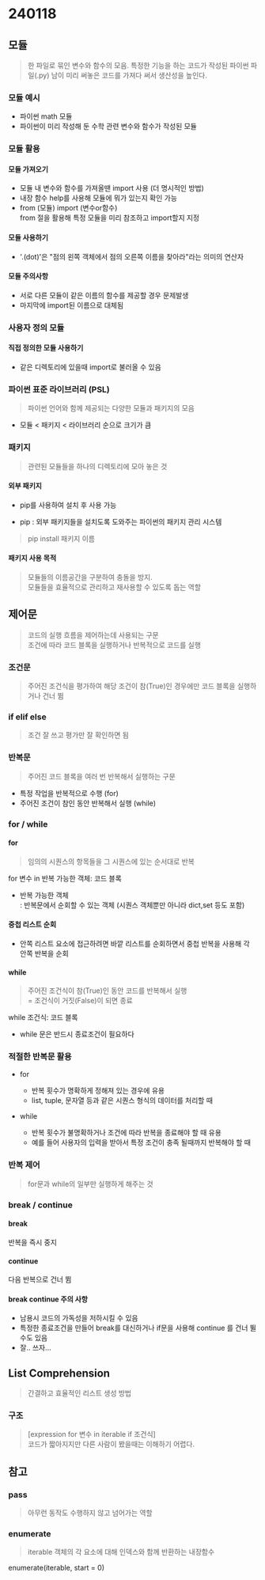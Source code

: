 # 240118
## 모듈
>한 파일로 묶인 변수와 함수의 모음.
특정한 기능을 하는 코드가 작성된 파이썬 파일(.py)
남이 미리 써놓은 코드를 가져다 써서 생산성을 높인다.

### 모듈 예시
- 파이썬 math 모듈
- 파이썬이 미리 작성해 둔 수학 관련 변수와 함수가 작성된 모듈

### 모듈 활용

#### 모듈 가져오기
- 모듈 내 변수와 함수를 가져올땐 import 사용 (더 명시적인 방법)
- 내장 함수 help를 사용해 모듈에 뭐가 있는지 확인 가능
- from (모듈) import (변수or함수)  
from 절을 활용해 특정 모듈을 미리 참조하고 import할지 지정

#### 모듈 사용하기
- '.(dot)'은 "점의 왼쪽 객체에서 점의 오른쪽 이름을 찾아라"라는 의미의 연산자

#### 모듈 주의사항
- 서로 다른 모듈이 같은 이름의 함수를 제공할 경우 문제발생
- 마지막에 import된 이름으로 대체됨

### 사용자 정의 모듈

#### 직접 정의한 모듈 사용하기
- 같은 디렉토리에 있을때 import로 불러올 수 있음

### 파이썬 표준 라이브러리 (PSL)
> 파이썬 언어와 함께 제공되는 다양한 모듈과 패키지의 모음  
- 모듈 < 패키지 < 라이브러리 순으로 크기가 큼

### 패키지
>관련된 모듈들을 하나의 디렉토리에 모아 놓은 것  

#### 외부 패키지
- pip를 사용하여 설치 후 사용 가능
* pip : 외부 패키지들을 설치도록 도와주는 파이썬의 패키지 관리 시스템  

>pip install 패키지 이름

#### 패키지 사용 목적
> 모듈들의 이름공간을 구분하여 충돌을 방지.  
모듈들을 효율적으로 관리하고 재사용할 수 있도록 돕는 역할



## 제어문
>코드의 실행 흐름을 제어하는데 사용되는 구문  
조건에 따라 코드 블록을 실행하거나 반복적으로 코드를 실행

### 조건문
>주어진 조건식을 평가하여 해당 조건이 참(True)인 경우에만 코드 블록을 실행하거나 건너 뜀

### if elif else
> 조건 잘 쓰고 평가만 잘 확인하면 됨

### 반복문
>주어진 코드 블록을 여러 번 반복해서 실행하는 구문
- 특정 작업을 반복적으로 수행 (for)
- 주어진 조건이 참인 동안 반복해서 실행 (while)

### for / while
#### for
>임의의 시퀀스의 항목들을 그 시퀀스에 있는 순서대로 반복  

for 변수 in 반복 가능한 객체:
    코드 블록

- 반복 가능한 객체  
: 반복문에서 순회할 수 있는 객체 (시퀀스 객체뿐만 아니라 dict,set 등도 포함)

#### 중첩 리스트 순회
- 안쪽 리스트 요소에 접근하려면 바깥 리스트를 순회하면서 중첩 반복을 사용해 각 안쪽 반복을 순회

#### while
>주어진 조건식이 참(True)인 동안 코드를 반복해서 실행  
= 조건식이 거짓(False)이 되면 종료

while 조건식:
    코드 블록

- while 문은 반드시 종료조건이 필요하다

### 적절한 반복문 활용
- for
  - 반복 횟수가 명확하게 정해져 있는 경우에 유용
  - list, tuple, 문자열 등과 같은 시퀀스 형식의 데이터를 처리할 때

- while
  - 반복 횟수가 불명확하거나 조건에 따라 반복을 종료해야 할 때 유용
  - 예를 들어 사용자의 입력을 받아서 특정 조건이 충족 될때까지 반복해야 할 때

### 반복 제어
> for문과 while의 일부만 실행하게 해주는 것

### break / continue

#### break
반복을 즉시 중지

#### continue
다음 반복으로 건너 뜀

#### break continue 주의 사항
- 남용시 코드의 가독성을 저하시킬 수 있음
- 특정한 종료조건을 만들어 break를 대신하거나 if문을 사용해 continue 를 건너 뛸 수도 있음
- 잘.. 쓰자...

## List Comprehension
>간결하고 효율적인 리스트 생성 방법

### 구조
>[expression for 변수 in iterable if 조건식]  
코드가 짧아지지만 다른 사람이 봤을때는 이해하기 어렵다.

## 참고

### pass
> 아무런 동작도 수행하지 않고 넘어가는 역할  

### enumerate
> iterable 객체의 각 요소에 대해 인덱스와 함께 반환하는 내장함수

enumerate(iterable, start = 0)
